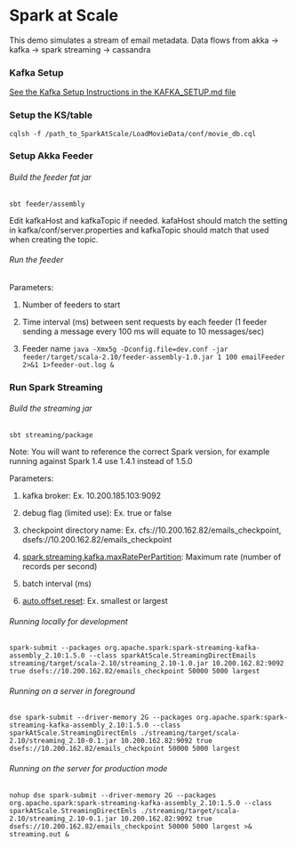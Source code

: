 # Spark at Scale
 
This demo simulates a stream of email metadata.  Data flows from akka -> kafka -> spark streaming -> cassandra

### Kafka Setup 

[See the Kafka Setup Instructions in the KAFKA_SETUP.md file](KAFKA_SETUP.md)

### Setup the KS/table

`cqlsh -f /path_to_SparkAtScale/LoadMovieData/conf/movie_db.cql` 


### Setup Akka Feeder

###### Build the feeder fat jar   
`sbt feeder/assembly`

Edit kafkaHost and kafkaTopic if needed. kafaHost should match the setting in kafka/conf/server.properties and kafkaTopic should match that used when creating the topic.

###### Run the feeder

Parameters:

1. Number of feeders to start 

2. Time interval (ms) between sent requests by each feeder (1 feeder sending a message every 100 ms will equate to 10 messages/sec)

3. Feeder name
`java -Xmx5g -Dconfig.file=dev.conf -jar feeder/target/scala-2.10/feeder-assembly-1.0.jar 1 100 emailFeeder 2>&1 1>feeder-out.log &`


### Run Spark Streaming

###### Build the streaming jar
`sbt streaming/package`

Note: You will want to reference the correct Spark version, for example running against Spark 1.4 use 1.4.1 instead of 1.5.0

Parameters:

1. kafka broker: Ex. 10.200.185.103:9092 

2. debug flag (limited use): Ex. true or false 

3. checkpoint directory name: Ex. cfs://10.200.162.82/emails_checkpoint, dsefs://10.200.162.82/emails_checkpoint

4. [spark.streaming.kafka.maxRatePerPartition](http://spark.apache.org/docs/latest/configuration.html#spark-streaming): Maximum rate (number of records per second) 

5. batch interval (ms) 

6. [auto.offset.reset](http://spark.apache.org/docs/latest/api/scala/index.html#org.apache.spark.streaming.kafka.KafkaUtils$): Ex. smallest or largest

###### Running locally for development
`spark-submit --packages org.apache.spark:spark-streaming-kafka-assembly_2.10:1.5.0 --class sparkAtScale.StreamingDirectEmails streaming/target/scala-2.10/streaming_2.10-1.0.jar 10.200.162.82:9092 true dsefs://10.200.162.82/emails_checkpoint 50000 5000 largest`
 
###### Running on a server in foreground
`dse spark-submit --driver-memory 2G --packages org.apache.spark:spark-streaming-kafka-assembly_2.10:1.5.0 --class sparkAtScale.StreamingDirectEmls ./streaming/target/scala-2.10/streaming_2.10-0.1.jar 10.200.162.82:9092 true dsefs://10.200.162.82/emails_checkpoint 50000 5000 largest`
 
###### Running on the server for production mode
`nohup dse spark-submit --driver-memory 2G --packages org.apache.spark:spark-streaming-kafka-assembly_2.10:1.5.0 --class sparkAtScale.StreamingDirectEmls ./streaming/target/scala-2.10/streaming_2.10-0.1.jar 10.200.162.82:9092 true dsefs://10.200.162.82/emails_checkpoint 50000 5000 largest >& streaming.out &`
